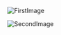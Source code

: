 ![FirstImage](https://i.ibb.co/72VDWkR/3c906771-e9b9-4601-b206-dfdf8308bbcc.jpg)

![SecondImage](https://i.ibb.co/Bg5hC92/criptari2.jpg)
